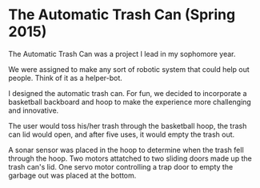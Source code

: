 # The Automatic Trash Can       (Spring 2015)
The Automatic Trash Can was a project I lead in my sophomore year.

We were assigned to make any sort of robotic system that could help out people. Think of it as a helper-bot.

I designed the automatic trash can. For fun, we decided to incorporate a basketball backboard and hoop to make the experience more
challenging and innovative.

The user would toss his/her trash through the basketball hoop, the trash can lid would open, and after five uses, it would empty the 
trash out.

A sonar sensor was placed in the hoop to determine when the trash fell through the hoop. 
Two motors attatched to two sliding doors made up the trash can's lid.
One servo motor controlling a trap door to empty the garbage out was placed at the bottom.
